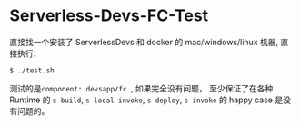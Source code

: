 # Serverless-Devs-FC-Test

直接找一个安装了 ServerlessDevs 和 docker 的 mac/windows/linux 机器, 直接执行:

```
$ ./test.sh
```

测试的是`component: devsapp/fc `, 如果完全没有问题， 至少保证了在各种 Runtime 的 `s build`,  `s local invoke`,  `s deploy`, `s invoke` 的 happy case 是没有问题的。
